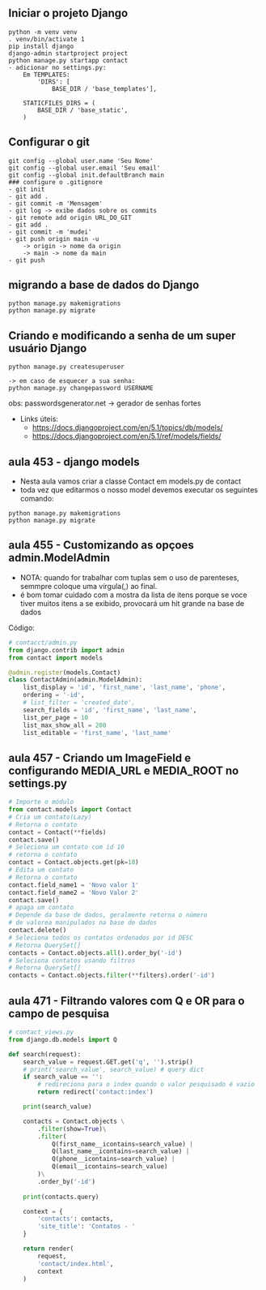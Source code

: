 ## Iniciar o projeto Django
```
python -m venv venv
. venv/bin/activate 1
pip install django
django-admin startproject project
python manage.py startapp contact
- adicionar no settings.py:
    Em TEMPLATES:
        'DIRS': [
            BASE_DIR / 'base_templates'],

    STATICFILES_DIRS = (
        BASE_DIR / 'base_static',
    )
```

## Configurar o git
```
git config --global user.name 'Seu Nome'
git config --global user.email 'Seu email'
git config --global init.defaultBranch main
### configure o .gitignore
- git init
- git add .
- git commit -m 'Mensagem'
- git log -> exibe dados sobre os commits
- git remote add origin URL_DO_GIT
- git add .
- git commit -m 'mudei'
- git push origin main -u
    -> origin -> nome da origin
    -> main -> nome da main
- git push
```

## migrando a base de dados do Django
```
python manage.py makemigrations
python manage.py migrate
```

## Criando e modificando a senha de um super usuário Django
```
python manage.py createsuperuser

-> em caso de esquecer a sua senha: 
python manage.py changepassword USERNAME
```
obs: passwordsgenerator.net -> gerador de senhas fortes
- Links úteis:
    - https://docs.djangoproject.com/en/5.1/topics/db/models/
    - https://docs.djangoproject.com/en/5.1/ref/models/fields/

## aula 453 - django models
- Nesta aula vamos criar a classe Contact em models.py de contact
- toda vez que editarmos o nosso model devemos executar os seguintes comando:
```
python manage.py makemigrations
python manage.py migrate
```

## aula 455 - Customizando as opçoes admin.ModelAdmin
- NOTA: quando for trabalhar com tuplas sem o uso de parenteses, semmpre coloque uma vírgula(,) ao final.
- é bom tomar cuidado com a mostra da lista de itens porque se voce tiver muitos itens a se exibido, provocará um hit grande na base de dados

Código:
~~~python
# contacct/admin.py
from django.contrib import admin
from contact import models

@admin.register(models.Contact)
class ContactAdmin(admin.ModelAdmin):
    list_display = 'id', 'first_name', 'last_name', 'phone',
    ordering = '-id',
    # list_filter = 'created_date',
    search_fields = 'id', 'first_name', 'last_name',
    list_per_page = 10
    list_max_show_all = 200
    list_editable = 'first_name', 'last_name'
~~~

## aula 457 - Criando um ImageField e configurando MEDIA_URL e MEDIA_ROOT no settings.py

```python
# Importe o módulo
from contact.models import Contact
# Cria um contato(Lazy)
# Retorna o contato
contact = Contact(**fields)
contact.save()
# Seleciona um contato com id 10
# retorna o contato
contact = Contact.objects.get(pk=10)
# Edita um contato
# Retorna o contato
contact.field_name1 = 'Novo valor 1'
contact.field_name2 = 'Novo Valor 2'
contact.save()
# apaga um contato
# Depende da base de dados, geralmente retorna o número
# de valorea manipulados na base de dados
contact.delete()
# Seleciona todos os contatos ordenados por id DESC
# Retorna QuerySet[]
contacts = Contact.objects.all().order_by('-id')
# Seleciona contatos usando filtros
# Retorna QuerySet[]
contacts = Contact.objects.filter(**filters).order('-id')
```


## aula 471 - Filtrando valores com Q e OR para o campo de pesquisa

~~~python
# contact_views.py
from django.db.models import Q

def search(request):
    search_value = request.GET.get('q', '').strip()
    # print('search_value', search_value) # query dict
    if search_value == '':
        # redireciona para o index quando o valor pesquisado é vazio
        return redirect('contact:index')

    print(search_value)

    contacts = Contact.objects \
        .filter(show=True)\
        .filter(
            Q(first_name__icontains=search_value) |
            Q(last_name__icontains=search_value) |
            Q(phone__icontains=search_value) |
            Q(email__icontains=search_value)
        )\
        .order_by('-id')
    
    print(contacts.query)

    context = {
        'contacts': contacts,
        'site_title': 'Contatos - '
    }

    return render(
        request,
        'contact/index.html',
        context
    )
~~~
